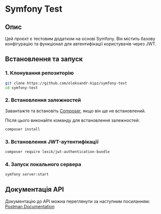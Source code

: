 # Symfony Test

## Опис
Цей проєкт є тестовим додатком на основі Symfony. Він містить базову конфігурацію та функціонал для автентифікації користувачів через JWT.

## Встановлення та запуск

### 1. Клонування репозиторію
```sh
git clone https://github.com/oleksandr-kipz/symfony-test
cd symfony-test
```

### 2. Встановлення залежностей

Завантажте та встановіть [Composer](https://getcomposer.org/download/), якщо він ще не встановлений.

Після цього виконайте команду для встановлення залежностей:
```sh
composer install
```

### 3. Встановлення JWT-аутентифікації
```sh
composer require lexik/jwt-authentication-bundle
```

### 4. Запуск локального сервера
```sh
symfony server:start
```

## Документація API
Документацію до API можна переглянути за наступним посиланням:
[Postman Documentation](https://documenter.getpostman.com/view/41954431/2sAYX9keu2)
